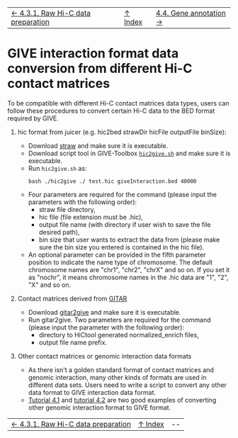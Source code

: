 ||||
| --- | --- | --- |
| [← 4.3.1. Raw Hi-C data preparation](4.3.1-HiCtool.md) | [↑ Index](Readme.md) | [4.4. Gene annotation →](4.4-geneAnnotation.md) |

# GIVE interaction format data conversion from different Hi-C contact matrices

To be compatible with different Hi-C contact matrices data types, users can follow these procedures to convert certain Hi-C data to the BED format required by GIVE.

1.  hic format from juicer (e.g. hic2bed strawDir hicFile outputFile binSize):
    *   Download [straw](https://github.com/theaidenlab/straw/wiki/Download) and make sure it is executable.
    *   Download script tool in GIVE-Toolbox [`hic2give.sh`](../GIVE-Toolbox/hic2give.sh) and make sure it is executable.
    *   Run `hic2give.sh` as:
        ```
        bash ./hic2give ./ test.hic giveInteraction.bed 40000
        ```
    * Four parameters are required for the command (please input the parameters with the following order):
        *   straw file directory,
        *   hic file (file extension must be .hic),
        *   output file name (with directory if user wish to save the file desired path),
        *   bin size that user wants to extract the data from (please make sure the bin size you entered is contained in the hic file).
    * An optional parameter can be provided in the fifth parameter position to indicate the name type of chromosome. The default chromosome names are "chr1", "chr2", "chrX" and so on. If you set it as "nochr", it means chromosome names in the .hic data are "1", "2", "X" and so on.

2.  Contact matrices derived from [GITAR](http://www.genomegitar.org)
    *   Download [gitar2give](https://sysbio.ucsd.edu/public/qiw034/gitar2give) and make sure it is executable.
    *   Run gitar2give. Two parameters are required for the command (please input the parameter with the following order):
        *   directory to HiCtool generated normalized_enrich files,
        *   output file name prefix.

3.  Other contact matrices or genomic interaction data formats
    * As there isn't a golden standard format of contact matrices and genomic interaction, many other kinds of formats are used in different data sets. Users need to write a script to convert any other data format to GIVE interaction data format.
    *   [Tutorial 4.1](../gallery/Demo1-captureHiC_promoter_contacts) and [tutorial 4.2](../gallery/Demo2-ENCODE2_ChIA-PET) are two good examples of converting other genomic interaction format to GIVE format.

||||
| --- | --- | --- |
| [← 4.3.1. Raw Hi-C data preparation](4.3.1-HiCtool.md) | [↑ Index](Readme.md) | -- |
